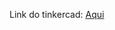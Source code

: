 Link do tinkercad: [Aqui](https://www.tinkercad.com/things/ljmC6DFZcSi/editel?returnTo=%2Fdashboard%2Fdesigns%2Fcircuits)
